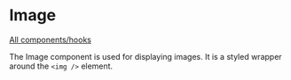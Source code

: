 # Image

[All components/hooks](../../README.md)

The Image component is used for displaying images. It is a styled wrapper around
the `<img />` element.
